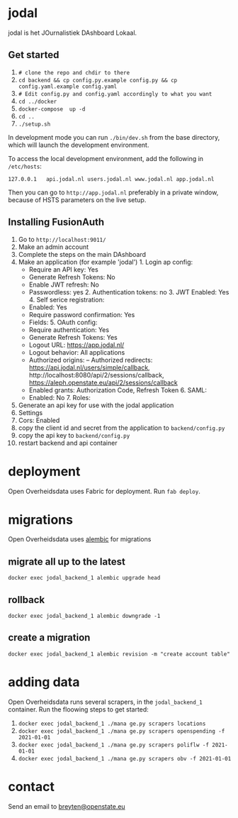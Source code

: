 # jodal

jodal is het JOurnalistiek DAshboard Lokaal.


## Get started

1. `# clone the repo and chdir to there`
2. `cd backend && cp config.py.example config.py && cp config.yaml.example config.yaml`
3. `# Edit config.py and config.yaml accordingly to what you want`
2. `cd ../docker`
3. `docker-compose  up -d`
4. `cd ..`
5. `./setup.sh`

In development mode you can run `./bin/dev.sh` from the base directory, which will launch
the development environment.

To access the local development environment, add the following in `/etc/hosts`:

```
127.0.0.1	api.jodal.nl users.jodal.nl www.jodal.nl app.jodal.nl
```

Then you can go to `http://app.jodal.nl` preferably in a private window, because of HSTS parameters on the live setup.

## Installing FusionAuth

1. Go to `http://localhost:9011/`
2. Make an admin account
3. Complete the steps on the main DAshboard
  1. Make an application (for example 'jodal')
    1. Login ap config:
      - Require an API key: 	Yes
      - Generate Refresh Tokens: 	No
      - Enable JWT refresh: 	No
      - Passwordless: yes
    2. Authentication tokens: no
    3. JWT Enabled: Yes
    4. Self serice registration:
       - Enabled: Yes
       - Require password confirmation: Yes
       - Fields:
    5. OAuth config:
      - Require authentication: 	Yes
      - Generate Refresh Tokens: 	Yes
      - Logout URL: 	https://app.jodal.nl/
      - Logout behavior: 	All applications
      - Authorized origins: 	–
       Authorized redirects: 	https://api.jodal.nl/users/simple/callback, http://localhost:8080/api/2/sessions/callback, https://aleph.openstate.eu/api/2/sessions/callback
      - Enabled grants: 	Authorization Code, Refresh Token
    6. SAML:
      - Enabled: 	No
    7. Roles:
  2. Generate an api key for use with the jodal application
  3. Settings
   1. Cors: Enabled
  4. copy the client id and secret from the application to `backend/config.py`
  5. copy the api key to `backend/config.py`
  6. restart backend and api container
# deployment

Open Overheidsdata uses Fabric for deployment. Run `fab deploy`.

# migrations

Open Overheidsdata uses [alembic](https://alembic.sqlalchemy.org/en/latest/index.html) for migrations

## migrate all up to the latest

`docker exec jodal_backend_1 alembic upgrade head`

## rollback

`docker exec jodal_backend_1 alembic downgrade -1`

## create a migration

`docker exec jodal_backend_1 alembic revision -m "create account table"`

# adding data

Open Overheidsdata runs several scrapers, in the `jodal_backend_1` container. Run the floowing steps to get started:

1. `docker exec jodal_backend_1 ./mana ge.py scrapers locations`
2. `docker exec jodal_backend_1 ./mana ge.py scrapers openspending -f 2021-01-01`
3. `docker exec jodal_backend_1 ./mana ge.py scrapers poliflw -f 2021-01-01`
4. `docker exec jodal_backend_1 ./mana ge.py scrapers obv -f 2021-01-01`

# contact

Send an email to breyten@openstate.eu
